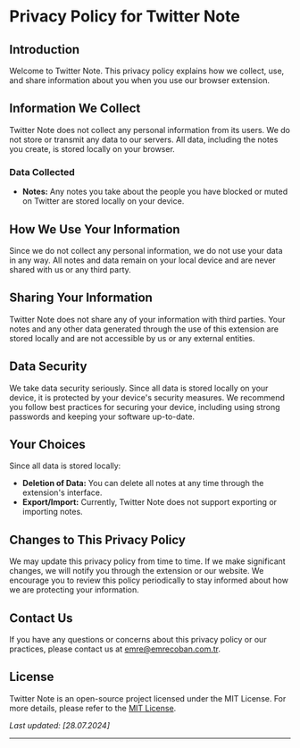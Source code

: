 # Privacy Policy for Twitter Note

## Introduction

Welcome to Twitter Note. This privacy policy explains how we collect, use, and share information about you when you use our browser extension.

## Information We Collect

Twitter Note does not collect any personal information from its users. We do not store or transmit any data to our servers. All data, including the notes you create, is stored locally on your browser.

### Data Collected

- **Notes:** Any notes you take about the people you have blocked or muted on Twitter are stored locally on your device.

## How We Use Your Information

Since we do not collect any personal information, we do not use your data in any way. All notes and data remain on your local device and are never shared with us or any third party.

## Sharing Your Information

Twitter Note does not share any of your information with third parties. Your notes and any other data generated through the use of this extension are stored locally and are not accessible by us or any external entities.

## Data Security

We take data security seriously. Since all data is stored locally on your device, it is protected by your device's security measures. We recommend you follow best practices for securing your device, including using strong passwords and keeping your software up-to-date.

## Your Choices

Since all data is stored locally:

- **Deletion of Data:** You can delete all notes at any time through the extension's interface.
- **Export/Import:** Currently, Twitter Note does not support exporting or importing notes.

## Changes to This Privacy Policy

We may update this privacy policy from time to time. If we make significant changes, we will notify you through the extension or our website. We encourage you to review this policy periodically to stay informed about how we are protecting your information.

## Contact Us

If you have any questions or concerns about this privacy policy or our practices, please contact us at [emre@emrecoban.com.tr](mailto:emre@emrecoban.com.tr).

## License

Twitter Note is an open-source project licensed under the MIT License. For more details, please refer to the [MIT License](https://github.com/emrecoban/twitterNote/blob/main/LICENSE).

_Last updated: [28.07.2024]_

---
